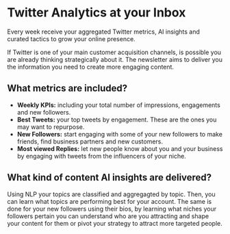 # Twitter Analytics at your Inbox

Every week receive your aggregated Twitter metrics, AI insights and curated tactics to grow your online presence.

If Twitter is one of your main customer acquisition channels, is possible you are already thinking strategically about it. The newsletter aims to deliver you the information you need to create more engaging content.

## What metrics are included?
* **Weekly KPIs:** including your total number of impressions, engagements and new followers.
* **Best Tweets:** your top tweets by engagement. These are the ones you may want to repurpose.
* **New Followers:** start engaging with some of your new followers to make friends, find business partners and new customers.
* **Most viewed Replies:** let new people know about you and your business by engaging with tweets from the influencers of your niche.

## What kind of content AI insights are delivered?
Using NLP your topics are classified and aggregagted by topic. Then, you can learn what topics are performing best for your account. The same is done for your new followers using their bios, by learning what niches your followers pertain you can understand who are you attracting and shape your content for them or pivot your strategy to attract more targeted people.

 

